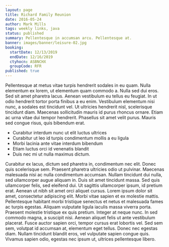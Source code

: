 ```yaml
---
layout: page
title: Richard Family Reunion
date: 2016-05-24
author: Mark Mills
tags: weekly links, java
status: published
summary: Pellentesque in accumsan arcu. Pellentesque at.
banner: images/banner/leisure-02.jpg
booking:
  startDate: 12/13/2019
  endDate: 12/16/2019
  ctyhocn: ASBNCHX
  groupCode: RFR
published: true
---
```

Pellentesque at metus vitae turpis hendrerit sodales in eu quam. Nulla elementum ex lorem, ut elementum quam commodo a. Nulla sed dui eros. Sed sit amet pharetra lacus. Aenean vestibulum eu tellus eu feugiat. In ut odio hendrerit tortor porta finibus a eu enim. Vestibulum elementum nisi nunc, a sodales est tincidunt vel. Ut ultricies hendrerit nisl, scelerisque tincidunt diam. Maecenas sollicitudin mauris id purus rhoncus ornare. Etiam ac urna vitae dui tempor hendrerit. Phasellus sit amet velit purus. Mauris sed congue risus, quis bibendum erat.

* Curabitur interdum nunc ut elit luctus ultrices
* Curabitur ut leo id turpis condimentum mollis a eu ligula
* Morbi lacinia ante vitae interdum bibendum
* Etiam luctus orci id venenatis blandit
* Duis nec mi ut nulla maximus dictum.

Curabitur ex lacus, dictum sed pharetra in, condimentum nec elit. Donec quis scelerisque sem. Praesent pharetra ultricies odio ut pulvinar. Maecenas malesuada nisi ac nulla condimentum accumsan. Nullam tincidunt dui nulla, sed ullamcorper augue aliquam in. Duis sit amet tincidunt massa. Sed quis ullamcorper felis, sed eleifend dui. Ut sagittis ullamcorper ipsum, id pretium erat. Aenean ut nibh sit amet orci aliquet cursus. Lorem ipsum dolor sit amet, consectetur adipiscing elit. Morbi vitae sapien et ex molestie mattis.
Pellentesque habitant morbi tristique senectus et netus et malesuada fames ac turpis egestas. Aliquam vulputate ligula iaculis massa viverra porta. Praesent molestie tristique ex quis pretium. Integer at neque nunc. In sed commodo magna, a suscipit nisi. Aenean aliquet felis ut ante vestibulum placerat. Fusce auctor sapien orci, tempor cursus erat lobortis vel. Sed sem sem, volutpat id accumsan at, elementum eget tellus. Donec nec egestas diam. Nullam tincidunt blandit eros, vel vulputate sapien congue quis. Vivamus sapien odio, egestas nec ipsum ut, ultrices pellentesque libero.
